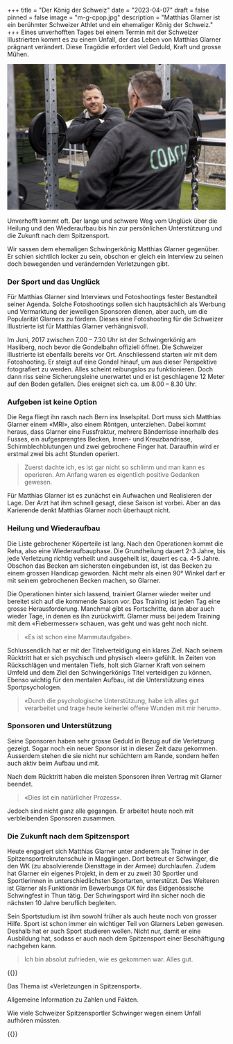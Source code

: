 +++
title = "Der König der Schweiz"
date = "2023-04-07"
draft = false
pinned = false
image = "m-g-cpop.jpg"
description = "Matthias Glarner ist ein berühmter Schweizer Athlet und ein ehemaliger König der Schweiz."
+++
Eines unverhofften Tages bei einem Termin mit der Schweizer Illustrierten kommt es zu einem Unfall, der das Leben von Matthias Glarner prägnant verändert. Diese Tragödie erfordert viel Geduld, Kraft und grosse Mühen.

![Matthias Glarner als Trainer in einer Spitzensportrekrutenschule in Maggligen. ](download-1-.jpg)

Unverhofft kommt oft. Der lange und schwere Weg vom Unglück über die Heilung und den Wiederaufbau bis hin zur persönlichen Unterstützung und die Zukunft nach dem Spitzensport.

Wir sassen dem ehemaligen Schwingerkönig Matthias Glarner gegenüber. Er schien sichtlich locker zu sein, obschon er gleich ein Interview zu seinen doch bewegenden und verändernden Verletzungen gibt.

### Der Sport und das Unglück

Für Matthias Glarner sind Interviews und Fotoshootings fester Bestandteil seiner Agenda. Solche Fotoshootings sollen sich hauptsächlich als Werbung und Vermarktung der jeweiligen Sponsoren dienen, aber auch, um die Popularität Glarners zu fördern. Dieses eine Fotoshooting für die Schweizer Illustrierte ist für Matthias Glarner verhängnisvoll.

Im Juni, 2017 zwischen 7.00 – 7.30 Uhr ist der Schwingerkönig am Hasliberg, noch bevor die Gondelbahn offiziell öffnet. Die Schweizer Illustrierte ist ebenfalls bereits vor Ort. Anschliessend starten wir mit dem Fotoshooting. Er steigt auf eine Gondel hinauf, um aus dieser Perspektive fotografiert zu werden. Alles scheint reibungslos zu funktionieren. Doch dann riss seine Sicherungsleine unerwartet und er ist geschlagene 12 Meter auf den Boden gefallen. Dies ereignet sich ca. um 8.00 – 8.30 Uhr.

### Aufgeben ist keine Option

Die Rega fliegt ihn rasch nach Bern ins Inselspital. Dort muss sich Matthias Glarner einem «MRI», also einem Röntgen, unterziehen. Dabei kommt heraus, dass Glarner eine Fussfraktur, mehrere Bänderrisse innerhalb des Fusses, ein aufgesprengtes Becken, Innen- und Kreuzbandrisse, Schirmblechblutungen und zwei gebrochene Finger hat. Daraufhin wird er erstmal zwei bis acht Stunden operiert.

> Zuerst dachte ich, es ist gar nicht so schlimm und man kann es operieren. Am Anfang waren es eigentlich positive Gedanken gewesen.

Für Matthias Glarner ist es zunächst ein Aufwachen und Realisieren der Lage. Der Arzt hat ihm schnell gesagt, diese Saison ist vorbei. Aber an das Karierende denkt Matthias Glarner noch überhaupt nicht.

### Heilung und Wiederaufbau

Die Liste gebrochener Köperteile ist lang. Nach den Operationen kommt die Reha, also eine Wiederaufbauphase. Die Grundheilung dauert 2-3 Jahre, bis jede Verletzung richtig verheilt und ausgeheilt ist, dauert es ca. 4-5 Jahre. Obschon das Becken am sichersten eingebunden ist, ist das Becken zu einem grossen Handicap geworden. Nicht mehr als einen 90° Winkel darf er mit seinem gebrochenen Becken machen, so Glarner.

Die Operationen hinter sich lassend, trainiert Glarner wieder weiter und bereitet sich auf die kommende Saison vor. Das Training ist jeden Tag eine grosse Herausforderung. Manchmal gibt es Fortschritte, dann aber auch wieder Tage, in denen es ihn zurückwirft. Glarner muss bei jedem Training mit dem «Fiebermesser» schauen, was geht und was geht noch nicht.

> «Es ist schon eine Mammutaufgabe».

Schlussendlich hat er mit der Titelverteidigung ein klares Ziel. Nach seinem Rücktritt hat er sich psychisch und physisch «leer» gefühlt. In Zeiten von Rückschlägen und mentalen Tiefs, holt sich Glarner Kraft von seinem Umfeld und dem Ziel den Schwingerkönigs Titel verteidigen zu können. Ebenso wichtig für den mentalen Aufbau, ist die Unterstützung eines Sportpsychologen.

> «Durch die psychologische Unterstützung, habe ich alles gut verarbeitet und trage heute keinerlei offene Wunden mit mir herum».

### Sponsoren und Unterstützung

Seine Sponsoren haben sehr grosse Geduld in Bezug auf die Verletzung gezeigt. Sogar noch ein neuer Sponsor ist in dieser Zeit dazu gekommen. Ausserdem stehen die sie nicht nur schüchtern am Rande, sondern helfen auch aktiv beim Aufbau und mit.

Nach dem Rücktritt haben die meisten Sponsoren ihren Vertrag mit Glarner beendet.

> «Dies ist ein natürlicher Prozess».

Jedoch sind nicht ganz alle gegangen. Er arbeitet heute noch mit verbleibenden Sponsoren zusammen.

### Die Zukunft nach dem Spitzensport

Heute engagiert sich Matthias Glarner unter anderem als Trainer in der Spitzensportrekrutenschule in Magglingen. Dort betreut er Schwinger, die den WK (zu absolvierende Diensttage in der Armee) durchlaufen. Zudem hat Glarner ein eigenes Projekt, in dem er zu zweit 30 Sportler und Sportlerinnen in unterschiedlichsten Sportarten, unterstützt. Des Weiteren ist Glarner als Funktionär im Bewerbungs OK für das Eidgenössische Schwingfest in Thun tätig. Der Schwingsport wird ihn sicher noch die nächsten 10 Jahre beruflich begleiten.

Sein Sportstudium ist ihm sowohl früher als auch heute noch von grosser Hilfe. Sport ist schon immer ein wichtiger Teil von Glarners Leben gewesen. Deshalb hat er auch Sport studieren wollen. Nicht nur, damit er eine Ausbildung hat, sodass er auch nach dem Spitzensport einer Beschäftigung nachgehen kann.

> Ich bin absolut zufrieden, wie es gekommen war. Alles gut.

{{<box title="Infobox">}}

Das Thema ist «Verletzungen in Spitzensport».


Allgemeine Information zu Zahlen und Fakten.


Wie viele Schweizer Spitzensportler Schwinger wegen einem Unfall aufhören müssten.

{{</box>}}